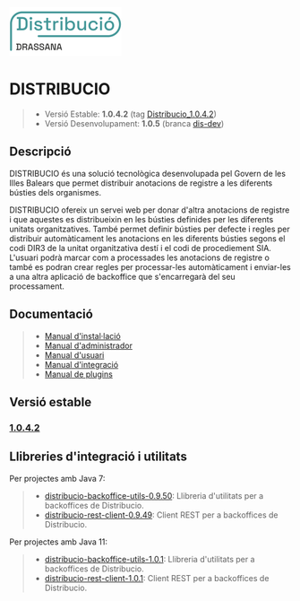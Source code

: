 ![Logo distribucio](https://github.com/GovernIB/distribucio/raw/master/assets/logo_distribucio.png)

# DISTRIBUCIO

> - Versió Estable: __1.0.4.2__ (tag [Distribucio_1.0.4.2](https://github.com/GovernIB/distribucio/tree/Distribucio_1.0.4.2))
> - Versió Desenvolupament: __1.0.5__ (branca [dis-dev](https://github.com/GovernIB/distribucio/tree/dis-dev))

## <a name="desc"></a> Descripció

DISTRIBUCIO és una solució tecnològica desenvolupada pel Govern de les Illes Balears que permet distribuir anotacions de registre a les diferents bústies dels organismes.

DISTRIBUCIO ofereix un servei web per donar d'altra anotacions de registre i que aquestes es distribueixin en les bústies definides per les diferents unitats organitzatives. També permet definir bústies per defecte i regles per distribuir automàticament les anotacions en les diferents bústies segons el codi DIR3 de la unitat organitzativa destí i el codi de procediement SIA. L'usuari podrà marcar com a processades les anotacions de registre o també es podran crear regles per processar-les automàticament i enviar-les a una altra aplicació de backoffice que s'encarregarà del seu processament.

## <a name="docs"></a> Documentació


>- [Manual d'instal·lació](https://github.com/GovernIB/distribucio/blob/Distribucio_1.0.4.2/doc/pdf/00_Distribucio_Manual_instalacio.pdf)
>- [Manual d'administrador](https://github.com/GovernIB/distribucio/blob/Distribucio_1.0.4.2/doc/pdf/02_Distribucio_Manual_Administrador.pdf)
>- [Manual d'usuari](https://github.com/GovernIB/distribucio/blob/Distribucio_1.0.4.2/doc/pdf/02_Distribucio_Manual_Usuari.pdf)
>- [Manual d'integració](https://github.com/GovernIB/distribucio/blob/Distribucio_1.0.4.2/doc/pdf/03_Distribucio_Manual_Integraci%C3%B3.pdf)
>- [Manual de plugins](https://github.com/GovernIB/distribucio/blob/Distribucio_1.0.4.2/doc/pdf/04_Distribucio_Manual_Plugins.pdf)


## <a name="v_estable"></a> Versió estable
### [1.0.4.2](https://github.com/GovernIB/distribucio/releases/tag/Distribucio_1.0.4.2)

## <a name="v_jars"></a> Llibreries d'integració i utilitats
Per projectes amb Java 7:
>- [distribucio-backoffice-utils-0.9.50](https://github.com/GovernIB/maven/tree/gh-pages/maven/es/caib/distribucio/distribucio-backoffice-utils/0.9.50): Llibreria d'utilitats per a backoffices de Distribucio.
>- [distribucio-rest-client-0.9.49](https://github.com/GovernIB/maven/tree/gh-pages/maven/es/caib/distribucio/distribucio-rest-client/0.9.49): Client REST per a backoffices de Distribucio.

Per projectes amb Java 11:
>- [distribucio-backoffice-utils-1.0.1](https://github.com/GovernIB/maven/tree/gh-pages/maven/es/caib/distribucio/distribucio-backoffice-utils/1.0.1): Llibreria d'utilitats per a backoffices de Distribucio.
>- [distribucio-rest-client-1.0.1](https://github.com/GovernIB/maven/tree/gh-pages/maven/es/caib/distribucio/distribucio-rest-client/1.0.1): Client REST per a backoffices de Distribucio.



